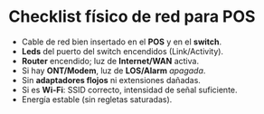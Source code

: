 # Checklist físico de red para POS

- Cable de red bien insertado en el **POS** y en el **switch**.
- **Leds** del puerto del switch encendidos (Link/Activity).
- **Router** encendido; luz de **Internet/WAN** activa.
- Si hay **ONT/Modem**, luz de **LOS/Alarm** *apagada*.
- Sin **adaptadores flojos** ni extensiones dañadas.
- Si es **Wi-Fi**: SSID correcto, intensidad de señal suficiente.
- Energía estable (sin regletas saturadas).
